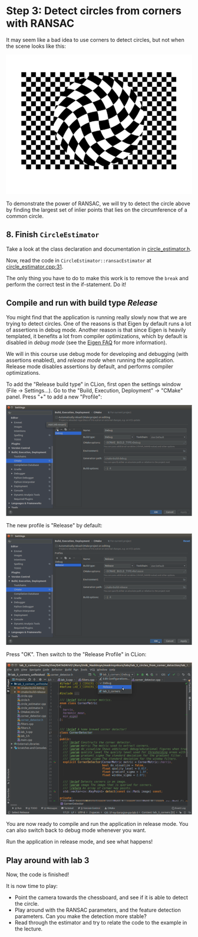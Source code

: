 # Step 3: Detect circles from corners with RANSAC
It may seem like a bad idea to use corners to detect circles, but not when the scene looks like this:

![A checkerboard where the centre is warped into a circle](img/twisted_checkerboard.png)

To demonstrate the power of RANSAC, we will try to detect the circle above by finding the largest set of inlier points that lies on the circumference of a common circle.

## 8. Finish `CircleEstimator`
Take a look at the class declaration and documentation in [circle_estimator.h](https://github.com/tek5030/lab_03/blob/master/circle_estimator.h).

Now, read the code in `CircleEstimator::ransacEstimator` at [circle_estimator.cpp:31](https://github.com/tek5030/lab_03/blob/master/circle_estimator.cpp#L31).

The only thing you have to do to make this work is to remove the `break` and perform the correct test in the if-statement.
Do it!

## Compile and run with build type *Release*
You might find that the application is running really slowly now that we are trying to detect circles. 
One of the reasons is that Eigen by default runs a lot of assertions in debug mode. 
Another reason is that since Eigen is heavily templated, it benefits a lot from compiler optimizations, which by default is disabled in *debug mode* (see the [Eigen FAQ](http://eigen.tuxfamily.org/index.php?title=FAQ#How_do_I_get_good_performance.3F) for more information).

We will in this course use debug mode for developing and debugging (with assertions enabled), and *release mode* when running the application. 
Release mode disables assertions by default, and performs compiler optimizations.

To add the "Release build type" in CLion, first open the settings window (File -> Settings...).
Go to the "Build, Execution, Deployment" -> "CMake" panel. 
Press "+" to add a new "Profile":

![Finding the CMake panel in CLion Settings](img/settings-cmake.png)

The new profile is "Release" by default:

![Adding the release profile](img/settings-cmake-release.png)

Press "OK".
Then switch to the "Release Profile" in CLion:

![Switch to release mode](img/clion-release.png)

You are now ready to compile and run the application in release mode. 
You can also switch back to debug mode whenever you want.

Run the application in release mode, and see what happens!

## Play around with lab 3
Now, the code is finished!

It is now time to play:
- Point the camera towards the chessboard, and see if it is able to detect the circle.
- Play around with the RANSAC parameters, and the feature detection parameters.
  Can you make the detection more stable?
- Read through the estimator and try to relate the code to the example in the lecture.
